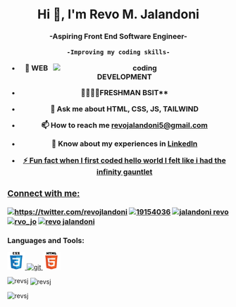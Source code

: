 <h1 align="center">Hi 👋, I'm Revo M. Jalandoni</h1>
<h3 align="center">-Aspiring Front End Software Engineer-

    
    -Improving my coding skills-

<img align="right" alt="coding" width="400" src="https://media2.giphy.com/media/78XCFBGOlS6keY1Bil/giphy.gif?cid=6c09b952f0tssq07jk4xrqo5u61zy6tpqo0eefi9jqrxjr80&ep=v1_internal_gif_by_id&rid=giphy.gif&ct=g9792d43627b178fd4a45bcabb3647d7b34a62d64baf96a19abf6ea19d5cea8dd/68747470733a2f2f63646e2e6472696262626c652e636f6d2f75736572732f313138373833362f73637265656e73686f74732f363533393432392f70726f6772616d65722e676966">



- 🌱  **WEB DEVELOPMENT**

-  👨‍🎓👨‍🎓FRESHMAN BSIT**

- 💬 Ask me about **HTML, CSS, JS, TAILWIND**

- 📫 How to reach me **revojalandoni5@gmail.com**

- 📄 Know about my experiences in <a href="https://www.linkedin.com/in/revo-jalandoni-768253287/">LinkedIn
                             
- ⚡ Fun fact **when I first coded hello world I felt like i had the infinity gauntlet**

<h3 align="left">Connect with me:</h3>
<p align="left">
<a href="https://twitter.com/https://twitter.com/revojlandoni" target="blank"><img align="center" src="https://raw.githubusercontent.com/rahuldkjain/github-profile-readme-generator/master/src/images/icons/Social/twitter.svg" alt="https://twitter.com/revojlandoni" height="30" width="40" /></a>
<a href="https://stackoverflow.com/users/19154036" target="blank"><img align="center" src="https://raw.githubusercontent.com/rahuldkjain/github-profile-readme-generator/master/src/images/icons/Social/stack-overflow.svg" alt="19154036" height="30" width="40" /></a>
<a href="https://fb.com/jalandoni revo" target="blank"><img align="center" src="https://raw.githubusercontent.com/rahuldkjain/github-profile-readme-generator/master/src/images/icons/Social/facebook.svg" alt="jalandoni revo" height="30" width="40" /></a>
<a href="https://instagram.com/rvo_jo" target="blank"><img align="center" src="https://raw.githubusercontent.com/rahuldkjain/github-profile-readme-generator/master/src/images/icons/Social/instagram.svg" alt="rvo_jo" height="30" width="40" /></a>
<a href="https://www.youtube.com/c/revo jalandoni" target="blank"><img align="center" src="https://raw.githubusercontent.com/rahuldkjain/github-profile-readme-generator/master/src/images/icons/Social/youtube.svg" alt="revo jalandoni" height="30" width="40" /></a>
</p>

<h3 align="left">Languages and Tools:</h3>
<p align="left"> <a href="https://www.w3schools.com/css/" target="_blank" rel="noreferrer"> <img src="https://raw.githubusercontent.com/devicons/devicon/master/icons/css3/css3-original-wordmark.svg" alt="css3" width="40" height="40"/> </a> <a href="https://git-scm.com/" target="_blank" rel="noreferrer"> <img src="https://www.vectorlogo.zone/logos/git-scm/git-scm-icon.svg" alt="git" width="40" height="40"/> </a> <a href="https://www.w3.org/html/" target="_blank" rel="noreferrer"> <img src="https://raw.githubusercontent.com/devicons/devicon/master/icons/html5/html5-original-wordmark.svg" alt="html5" width="40" height="40"/> </a> </p>

<p><img align="left" src="https://github-readme-stats.vercel.app/api/top-langs?username=revsj&show_icons=true&locale=en&layout=compact" alt="revsj" /></p>

<p>&nbsp;<img align="center" src="https://github-readme-stats.vercel.app/api?username=revsj&show_icons=true&locale=en" alt="revsj" /></p>

<p><img align="center" src="https://github-readme-streak-stats.herokuapp.com/?user=revsj&" alt="revsj" /></p>
